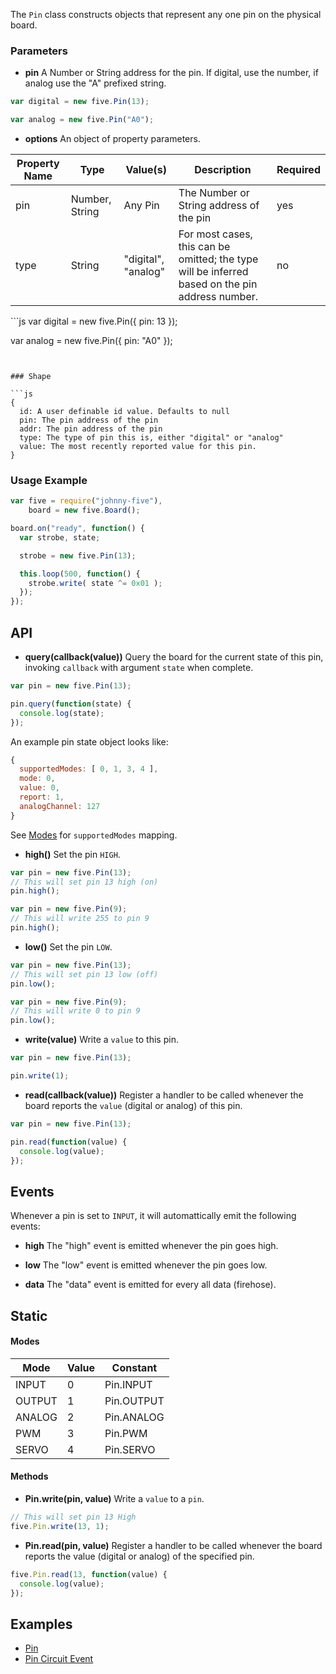 The `Pin` class constructs objects that represent any one pin on the physical board.


### Parameters

- **pin** A Number or String address for the pin. If digital, use the number, if analog use the "A" prefixed string.
```js
var digital = new five.Pin(13);

var analog = new five.Pin("A0");
```

- **options** An object of property parameters.
<table>
  <thead>
    <tr>
      <th>Property Name</th>
      <th>Type</th>
      <th>Value(s)</th>
      <th>Description</th>
      <th>Required</th>
    </tr>
  </thead>
  <tbody>
    <tr>
      <td>pin</td>
      <td>Number, String</td>
      <td>Any Pin</td>
      <td>The Number or String address of the pin</td>
      <td>yes</td>
    </tr>
    <tr>
      <td>type</td>
      <td>String</td>
      <td>"digital", "analog"</td>
      <td>For most cases, this can be omitted; the type will be inferred based on the pin address number.</td>
      <td>no</td>
    </tr>

  </tbody>
</table>
```js
var digital = new five.Pin({
  pin: 13
});

var analog = new five.Pin({
  pin: "A0"
});
```


### Shape

```js
{ 
  id: A user definable id value. Defaults to null
  pin: The pin address of the pin
  addr: The pin address of the pin
  type: The type of pin this is, either "digital" or "analog"
  value: The most recently reported value for this pin.
}
```

### Usage Example

```js
var five = require("johnny-five"),
    board = new five.Board();

board.on("ready", function() {
  var strobe, state;

  strobe = new five.Pin(13);

  this.loop(500, function() {
    strobe.write( state ^= 0x01 );
  });
});
```


## API

- **query(callback(value))** Query the board for the current state of this pin, invoking `callback` with argument `state` when complete.
```js
var pin = new five.Pin(13);

pin.query(function(state) {
  console.log(state);
});
```
An example pin state object looks like: 
```js
{ 
  supportedModes: [ 0, 1, 3, 4 ],
  mode: 0,
  value: 0,
  report: 1,
  analogChannel: 127 
}
```
See [Modes](https://github.com/rwldrn/johnny-five/wiki/_preview#modes) for `supportedModes` mapping.

- **high()** Set the pin `HIGH`.
```js
var pin = new five.Pin(13);
// This will set pin 13 high (on)
pin.high();

var pin = new five.Pin(9);
// This will write 255 to pin 9
pin.high();
```

- **low()** Set the pin `LOW`.
```js
var pin = new five.Pin(13);
// This will set pin 13 low (off)
pin.low();

var pin = new five.Pin(9);
// This will write 0 to pin 9
pin.low();
```

- **write(value)** Write a `value` to this pin.
```js
var pin = new five.Pin(13);

pin.write(1);
```

- **read(callback(value))** Register a handler to be called whenever the board reports the `value` (digital or analog) of this pin. 
```js
var pin = new five.Pin(13);

pin.read(function(value) {
  console.log(value);
});
```

## Events

Whenever a pin is set to `INPUT`, it will automattically emit the following events: 

- **high** The "high" event is emitted whenever the pin goes high.

- **low** The "low" event is emitted whenever the pin goes low.

- **data** The "data" event is emitted for every all data (firehose).




## Static

#### Modes
<table>
  <thead>
    <tr>
      <th>Mode</th>
      <th>Value</th>
      <th>Constant</th>
    </tr>
  </thead>
  <tbody>
    <tr>
      <td>INPUT</td>
      <td>0</td>
      <td>Pin.INPUT</td>
    </tr>
    <tr>
      <td>OUTPUT</td>
      <td>1</td>
      <td>Pin.OUTPUT</td>
    </tr>
    <tr>
      <td>ANALOG</td>
      <td>2</td>
      <td>Pin.ANALOG</td>
    </tr>
    <tr>
      <td>PWM</td>
      <td>3</td>
      <td>Pin.PWM</td>
    </tr>
    <tr>
      <td>SERVO</td>
      <td>4</td>
      <td>Pin.SERVO</td>
    </tr>
  </tbody>
</table>

#### Methods

- **Pin.write(pin, value)** Write a `value` to a `pin`.
```js
// This will set pin 13 High
five.Pin.write(13, 1);
```

- **Pin.read(pin, value)** Register a handler to be called whenever the board reports the value (digital or analog) of the specified pin. 
```js
five.Pin.read(13, function(value) {
  console.log(value);
});
```

## Examples
- [Pin](https://github.com/rwldrn/johnny-five/blob/master/docs/pin.md)
- [Pin Circuit Event](https://github.com/rwldrn/johnny-five/blob/master/docs/pin-circuit-event.md)